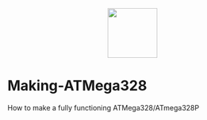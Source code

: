 <div id="header" align="center">
  <img src="[https://media.giphy.com/media/M9gbBd9nbDrOTu1Mqx/giphy.gif](https://media.giphy.com/media/rf9e6tup1MCKus2i1n/giphy.gif)" width="100"/>
</div>

# Making-ATMega328
How to make a fully functioning ATMega328/ATmega328P
